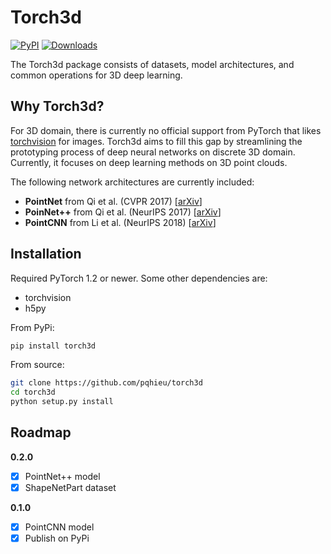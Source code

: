 Torch3d
=======

[![PyPI](https://img.shields.io/pypi/v/torch3d)](https://pypi.org/project/torch3d)
[![Downloads](https://pepy.tech/badge/torch3d)](https://pepy.tech/project/torch3d)

The Torch3d package consists of datasets, model architectures, and common
operations for 3D deep learning.

Why Torch3d?
------------

For 3D domain, there is currently no official support from PyTorch that likes
[torchvision](https://github.com/pytorch/vision) for images. Torch3d aims to
fill this gap by streamlining the prototyping process of deep neural networks
on discrete 3D domain. Currently, it focuses on deep learning methods on 3D
point clouds.

The following network architectures are currently included:
- **PointNet** from Qi et al. (CVPR 2017) [[arXiv](https://arxiv.org/abs/1612.00593)]
- **PoinNet++** from Qi et al. (NeurIPS 2017) [[arXiv](https://arxiv.org/abs/1706.02413)]
- **PointCNN** from Li et al. (NeurIPS 2018) [[arXiv](https://arxiv.org/abs/1801.07791)]

Installation
------------

Required PyTorch 1.2 or newer. Some other dependencies are:
- torchvision
- h5py

From PyPi:
```bash
pip install torch3d
```

From source:
```bash
git clone https://github.com/pqhieu/torch3d
cd torch3d
python setup.py install
```

Roadmap
-------

**0.2.0**
- [x] PointNet++ model
- [x] ShapeNetPart dataset

**0.1.0**
- [x] PointCNN model
- [x] Publish on PyPi

